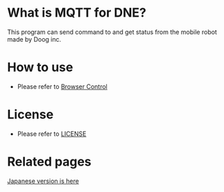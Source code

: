 # What is MQTT for DNE?
This program can send command to and get status from the mobile robot made by Doog inc.

# How to use
- Please refer to [Browser Control](英語版PDFファイルへのリンク)

# License
- Please refer to [LICENSE](LICENSE)

# Related pages
[Japanese version is here](readme.jp.md)
